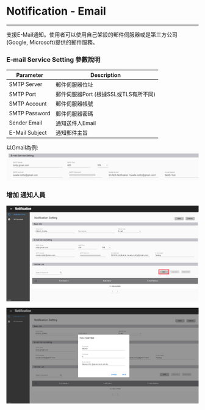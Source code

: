 # Notification - Email

---
支援E-Mail通知。使用者可以使用自己架設的郵件伺服器或是第三方公司(Google, Microsoft)提供的郵件服務。

### E-mail Service Setting 參數說明

| Parameter      | Description    |
| -------------- | -------------- |
| SMTP Server    | 郵件伺服器位址  |
| SMTP Port      | 郵件伺服器Port (根據SSL或TLS有所不同) |
| SMTP Account   | 郵件伺服器帳號  |
| SMTP Password  | 郵件伺服器密碼  |
| Sender Email   | 通知送件人Email |
| E-Mail Subject | 通知郵件主旨    |

以Gmail為例:
![](/assets/email_setting_gmail.png)

### 增加 通知人員

![](/assets/email_add_member1.png)

![](/assets/email_add_member2.png)
